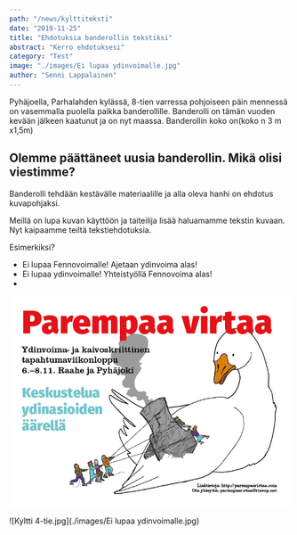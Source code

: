 ```yaml
---
path: "/news/kylttiteksti"
date: "2019-11-25"
title: "Ehdotuksia banderollin tekstiksi"
abstract: "Kerro ehdotuksesi"
category: "Test"
image: "./images/Ei lupaa ydinvoimalle.jpg"
author: "Senni Lappalainen"
---
```


Pyhäjoella, Parhalahden kylässä, 8-tien varressa pohjoiseen päin mennessä on vasemmalla puolella paikka banderollille.  Banderolli on tämän vuoden kevään jälkeen kaatunut ja on nyt maassa. Banderollin koko on(koko n 3 m x1,5m)

## Olemme päättäneet uusia banderollin. Mikä olisi viestimme? 

Banderolli tehdään kestävälle materiaalille ja alla oleva hanhi on ehdotus kuvapohjaksi. 

Meillä on lupa kuvan käyttöön ja taiteilija lisää haluamamme tekstin kuvaan. Nyt kaipaamme teiltä tekstiehdotuksia. 

Esimerkiksi? 
- Ei lupaa Fennovoimalle! Ajetaan ydinvoima alas!
- Ei lupaa ydinvoimalle! Yhteistyöllä Fennovoima alas!
- 


![Hanhi-johon teksti.jpg](./images/blogi1.jpg)

![Kyltti 4-tie.jpg](./images/Ei lupaa ydinvoimalle.jpg) 

